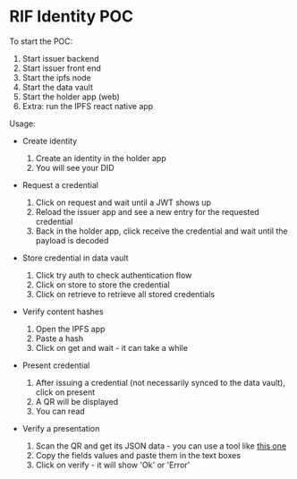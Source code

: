 # RIF Identity POC

To start the POC:

1. Start issuer backend
2. Start issuer front end
3. Start the ipfs node
4. Start the data vault
5. Start the holder app (web)
6. Extra: run the IPFS react native app

Usage:

- Create identity

  1. Create an identity in the holder app
  2. You will see your DID

- Request a credential

  1. Click on request and wait until a JWT shows up
  2. Reload the issuer app and see a new entry for the requested credential
  3. Back in the holder app, click receive the credential and wait until the payload is decoded

- Store credential in data vault

  1. Click try auth to check authentication flow
  2. Click on store to store the credential
  3. Click on retrieve to retrieve all stored credentials

- Verify content hashes

  1. Open the IPFS app
  2. Paste a hash
  3. Click on get and wait - it can take a while

- Present credential

  1. After issuing a credential (not necessarily synced to the data vault), click on present
  2. A QR will be displayed
  3. You can read

- Verify a presentation

  1. Scan the QR and get its JSON data - you can use a tool like [this one](https://www.ginifab.com/feeds/qr_code/qr_code_scanner.html)
  2. Copy the fields values and paste them in the text boxes
  3. Click on verify - it will show 'Ok' or 'Error'
